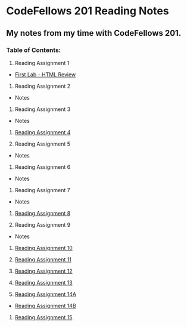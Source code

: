 # CodeFellows 201 Reading Notes
## My notes from my time with CodeFellows 201.

### Table of Contents:
1. Reading Assignment 1
  + [First Lab - HTML Review](https://micgreene.github.io/reading-notes/lab1.html)
  
1. Reading Assignment 2
  + Notes
  
1. Reading Assignment 3
  + Notes
  
1. [Reading Assignment 4](https://micgreene.github.io/reading-notes/chapter4Notes)
  
1. Reading Assignment 5
  + Notes
  
1. Reading Assignment 6
  + Notes
  
1. Reading Assignment 7
  + Notes
  
1. [Reading Assignment 8](https://micgreene.github.io/reading-notes/Reading-8-Notes)
  
1. Reading Assignment 9
  + Notes
  
1. [Reading Assignment 10](https://micgreene.github.io/reading-notes/reading-10-Notes)
  
1. [Reading Assignment 11](https://micgreene.github.io/reading-notes/reading-11-Notes)
  
1. [Reading Assignment 12](https://micgreene.github.io/reading-notes/reading-12-Notes)
  
1. [Reading Assignment 13](https://micgreene.github.io/reading-notes/reading-13-Notes)
  
1. [Reading Assignment 14A](https://micgreene.github.io/reading-notes/reading-14a-Notes)
  + [Reading Assignment 14B](https://micgreene.github.io/reading-notes/reading-14b-Notes)
  
1. [Reading Assignment 15](https://micgreene.github.io/reading-notes/reading-15-Notes)
